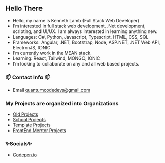 ## Hello There ##

- Hello, my name is Kenneth Lamb (Full Stack Web Developer)
- I’m interested in full stack web development, .Net development, scripting, and UI/UX. I am always interested in learning anything new.
- Languages: C#, Python, Javascript, Typescript, HTML, CSS, SQL
- Frameworks: Angular, .NET, Bootstrap, Node, ASP.NET, .NET Web API, ElectronJS, IONIC
- I’m currently work in the MEAN stack.
- Learning: React, Tailwind, MONGO, IONIC
- I’m looking to collaborate on any and all web based projects.

### 📫 Contact Info 📫 ####
- Email quantumcodedevs@gmail.com

### My Projects are organized into Organizations ####
- <a href="https://github.com/slurrps-old" target="_blank">Old Projects</a>
- <a href="https://github.com/slurrps-school" target="_blank">School Projects</a>
- <a href="https://github.com/Slurrps-Templates" target="_blank">Template Projects</a>
- <a href="https://github.com/Slurrps-Frontend-Mentor" target="_blank">FrontEnd Mentor Projects</a>

### ✨Socials✨ ###
- <a href="https://codepen.io/slurrps-mcgee" target="_blank">Codepen.io</a>

<!---
slurrps-mcgee/slurrps-mcgee is a ✨ special ✨ repository because its `README.md` (this file) appears on your GitHub profile.
You can click the Preview link to take a look at your changes.
--->
